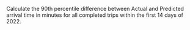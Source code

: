 Calculate the 90th percentile difference between Actual and Predicted arrival time in minutes for all completed trips within the first 14 days of 2022.